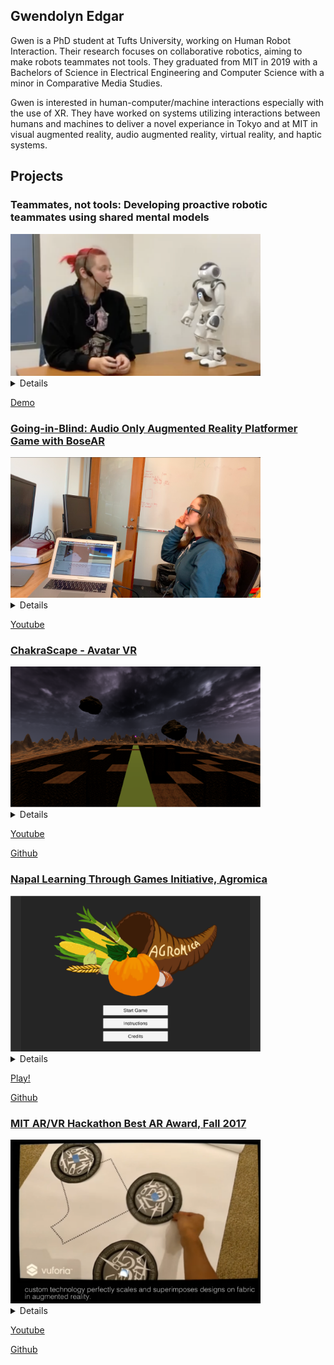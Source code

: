 ## Gwendolyn Edgar

Gwen is a PhD student at Tufts University, working on Human Robot Interaction. Their research focuses on collaborative robotics, aiming to make robots teammates not tools. They graduated from MIT in 2019 with a Bachelors of Science in Electrical Engineering and Computer Science with a minor in Comparative Media Studies. 

Gwen is interested in human-computer/machine interactions especially with the use of XR. They have worked on systems utilizing interactions between humans and machines to deliver a novel experiance in Tokyo and at MIT in visual augmented reality, audio augmented reality, virtual reality, and haptic systems. 


## Projects


### Teammates, not tools: Developing proactive robotic teammates using shared mental models
<img src="images/nao.png" alt="nao" width="400"/>
<details>
In this demo, I am being prompted by Nao, the small robot, if I wish for it to do a task. This natrual language processing component implemetation was a step foward in my work on proactive, collaborative teammates. The entire demo was done through a cognitive architecture, DIARC. I am developing robots that understand human goals and contribute towards their completion by both proactively aiding humans and effectively dispersing the workload among fellow robots using shared mental models. For this project, I am developing an autonomy software and running a user study to determine the optimal level of proactiveness and use of shared mental models.  
</details>

[Demo](https://youtu.be/-1uy76qiRNc)


### [Going-in-Blind: Audio Only Augmented Reality Platformer Game with BoseAR](#bose)
<img src="images/ar.png" alt="ar" width="400"/>
<details>
In this project, we explored a new kind of game: a “blind platformer.” Using the spatial sound capabilities of Unity in conjunction with Bose Frames, we designed a game where the player uses their ears to navigate. Our first goal was to determine if this was even possible. Then, once we had that, we wanted to make the experience fun, and not frustrating. To that end, we found three guidelines to follow when designing a game meant to be played and navigated with audio only:
(i) offer the player one audio target at a time, (ii) always have a linear path to follow, and (iii) give clear and immediate feedback. 
This project was built by me and another person, and we were both involved in all aspects of designing and implementation.
</details>

[Youtube](https://www.youtube.com/watch?v=XnTTtl0vi3g)


### [ChakraScape - Avatar VR](#avatar)
<img src="images/avatar.png" alt="avatar" width="400"/>
<details>
  Inspired by the popular show Avatar, as part of my class CMS.339, my team developped a virtual reality game. In the game, you solve puzzles using different bending techniques, like the show (e.g. fire bending). My main role in the project was the interface the user experianced. How did they interact in the world? How could we make the experiance feel natural? How could we make each motion unique and capture the essence of different elements - flow for water, force for fire, rotation for air, and lines for earth. While I helped design the puzzles, the majority of my time was focused on getting manipulations from the oculus controllers and finding what data we needed to look for to read each interaction. 
   </details>
   
 [Youtube](https://www.youtube.com/watch?v=A2SIj2BIOAo)
 
 [Github](https://github.com/jimmyz42/avatar-puzzles)

### [Napal Learning Through Games Initiative, Agromica](#agromica)
<img src="images/agromica.png" alt="agromica" width="400"/>
<details>
In one of my classes at MIT, I worked in a team to build a market understanding game designed for use in classrooms as supplemental material for middle school students. My team developed a farm game, where players grow and harvest crops to meet successive quotas. They can also buy and sell crops on an in-game marketplace and borrow money from a bank. Interacting with the marketplace and bank is required to complete some levels. We all spent a lot of time designing the game at the start of the project based on middle school finance and economics lessons from Nepal. I primarily worked on the backend when developing this game, focusing on the general framework, modular pieces and expansion of the game. After the class ended, we gave our work to MIT-Nepal to be further developed and released as an educational game in classrooms. 
    </details>
    
 [Play!](https://darbopp.github.io/)
 
 [Github](https://github.com/Mach131/CMS611-S19Final)

### [MIT AR/VR Hackathon Best AR Award, Fall 2017](#cosplayar)
<img src="images/cosplayAR.png" alt="cosplayAR" width="400"/>
<details>
 Humans have been making clothing the same way since 1860 using inflexible tissue paper designs. These designs assume a dedicated space that will not be disturbed by animals or other people. Our application scales and superimposes clothing patterns on fabric given user input, greately simplifying making clothes and creating a much smoother experiance. Through this app, we hope to decrease the barrier of creating clothes at home. 
 </details>
 
 [Youtube](https://www.youtube.com/watch?v=9dUAmJhmx0w) 
 
 [Github](https://github.com/Reality-Virtually-Hackathon/CosplayAR)



